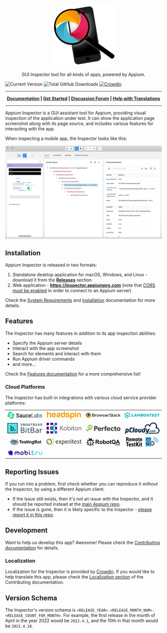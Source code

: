 <p style="text-align: center">
   <a href="https://appium.github.io/appium-inspector/">
      <img alt="Appium" src="./docs/assets/images/icon.png" width="200">
   </a>
</p>
<p style="text-align: center">
   GUI Inspector tool for all kinds of apps, powered by Appium.
</p>

![Current Version](https://img.shields.io/github/package-json/v/appium/appium-inspector)
![Total GitHub Downloads](https://img.shields.io/github/downloads/appium/appium-inspector/total)
[![Crowdin](https://badges.crowdin.net/appium-desktop/localized.svg)](https://crowdin.com/project/appium-desktop)

***

<p style="text-align: center"><b>
   <a href="https://appium.github.io/appium-inspector/">Documentation</a> |
   <a href="https://appium.github.io/appium-inspector/latest/quickstart/">Get Started</a> |
   <a href="https://discuss.appium.io">Discussion Forum</a> |
   <a href="https://crowdin.com/project/appium-desktop">Help with Translations</a>
</b></p>

***

Appium Inspector is a GUI assistant tool for Appium, providing visual inspection of the application
under test. It can show the application page screenshot along with its page source, and includes
various features for interacting with the app.

When inspecting a mobile app, the Inspector looks like this:

![Appium Inspector screenshot](./docs/assets/images/inspector-window.png)

## Installation

Appium Inspector is released in two formats:

1. Standalone desktop application for macOS, Windows, and Linux - download it from the
   [**Releases**](https://github.com/appium/appium-inspector/releases) section
2. Web application - **<https://inspector.appiumpro.com>** (note that
   [CORS must be enabled](https://appium.github.io/appium-inspector/latest/troubleshooting/#cannot-start-a-session-using-browser-inspector)
   in order to connect to an Appium server)

Check the [System Requirements](https://appium.github.io/appium-inspector/latest/quickstart/requirements/)
and [Installation](https://appium.github.io/appium-inspector/latest/quickstart/installation/)
documentation for more details.

## Features

The Inspector has many features in addition to its app inspection abilities:

- Specify the Appium server details
- Interact with the app screenshot
- Search for elements and interact with them
- Run Appium driver commands
- and more...

Check the [Features documentation](https://appium.github.io/appium-inspector/latest/overview/#features-overview)
for a more comprehensive list!

### Cloud Platforms

The Inspector has built-in integrations with various cloud service provider platforms:

<table style="width: 100%">
  <tr>
    <td style="text-align: center; vertical-align: middle">
      <a href="https://docs.saucelabs.com/mobile-apps/automated-testing/appium/">
        <img width="200" alt="SauceLabs" src="app/renderer/images/sauce_logo.svg">
      </a>
    </td>
    <td style="text-align: center; vertical-align: middle">
      <a href="https://www.headspin.io/docs/appium-inspector-integration">
        <img width="200" alt="HeadSpin" src="app/renderer/images/headspin_logo.svg">
      </a>
    </td>
    <td style="text-align: center; vertical-align: middle">
      <a href="https://www.browserstack.com/docs/app-automate/appium/integrations/appium-desktop">
        <img width="200" alt="BrowserStack" src="app/renderer/images/browserstack_logo.svg">
      </a>
    </td>
    <td style="text-align: center; vertical-align: middle">
      <a href="https://www.lambdatest.com/support/docs/appium-inspector-integration">
        <img width="200" alt="LambdaTest" src="app/renderer/images/lambdatest_logo.svg">
      </a>
    </td>
  </tr>
  <tr>
    <td style="text-align: center; vertical-align: middle">
      <a href="https://support.smartbear.com/bitbar/docs/en/mobile-app-tests/automated-testing/appium-support.html">
        <img width="200" alt="BitBar" src="app/renderer/images/bitbar_logo.svg">
      </a>
    </td>
    <td style="text-align: center; vertical-align: middle">
      <a href="https://docs.kobiton.com/automation-testing/basic-appium-server/launch-a-basic-appium-2-session">
        <img width="200" alt="Kobiton" src="app/renderer/images/kobiton_logo.svg">
      </a>
    </td>
    <td style="text-align: center; vertical-align: middle">
      <a href="https://help.perfecto.io/perfecto-help/content/perfecto/automation-testing/appium.htm">
        <img width="200" alt="Perfecto" src="app/renderer/images/perfecto_logo.svg">
      </a>
    </td>
    <td style="text-align: center; vertical-align: middle">
      <a href="https://www.pcloudy.com/docs/inspect-element-using-appium-desktop">
        <img width="200" alt="Pcloudy" src="app/renderer/images/pcloudy_logo.svg">
      </a>
    </td>
  </tr>
  <tr>
    <td style="text-align: center; vertical-align: middle">
      <a href="https://testingbot.com/support/getting-started/appium.html">
        <img width="200" alt="TestingBot" src="app/renderer/images/testingbot_logo.svg">
      </a>
    </td>
    <td style="text-align: center; vertical-align: middle">
      <a href="https://docs.digital.ai/bundle/TE/page/appium.html">
        <img width="200" alt="ExperiTest" src="app/renderer/images/experitest_logo.svg">
      </a>
    </td>
    <td style="text-align: center; vertical-align: middle">
      <a href="https://robotqa.com/appium-remote">
        <img width="200" alt="RobotQA" src="app/renderer/images/robotqa_logo.svg">
      </a>
    </td>
    <td style="text-align: center; vertical-align: middle">
      <a href="https://appkitbox.com/en/support/automation/appium/">
        <img width="200" alt="Remote TestKit" src="app/renderer/images/remotetestkit_logo.svg">
      </a>
    </td>
  </tr>
  <tr>
    <td style="text-align: center; vertical-align: middle">
      <a href="https://mobitru.com/docs/automation/">
        <img width="200" alt="Mobitru" src="app/renderer/images/mobitru_logo.svg">
      </a>
    </td>
  </tr>
</table>

## Reporting Issues

If you run into a problem, first check whether you can reproduce it *without* the Inspector, by using a different Appium client.

-  If the issue still exists, then it's *not* an issue with the Inspector, and it should be reported
   instead at the [main Appium repo](https://github.com/appium/appium/issues).
-  If the issue is gone, then it is likely specific to the Inspector -
   [please report it in this repo](https://github.com/appium/appium-inspector/issues/new?assignees=&labels=bug&projects=&template=bug_report.yml&title=bug%3A+%3Ctitle%3E).

## Development

Want to help us develop this app? Awesome! Please check the
[Contributing documentation](https://appium.github.io/appium-inspector/latest/contributing/) for details.

### Localization

Localization for the Inspector is provided by [Crowdin](https://crowdin.com/project/appium-desktop).
If you would like to help translate this app, please check the [Localization section](https://appium.github.io/appium-inspector/2023.12/contributing/#localization)
of the Contributing documentation.

## Version Schema

The Inspector's version schema is `<RELEASE_YEAR>.<RELEASE_MONTH_NUM>.<RELEASE_COUNT_FOR_MONTH>`.
For example, the first release in the month of April in the year 2022 would be `2022.4.1`, and the
10th in that month would be `2022.4.10`.
